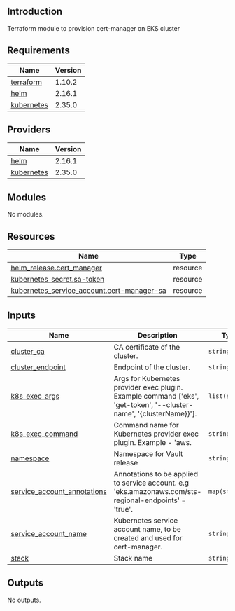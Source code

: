 ## Introduction
Terraform module to provision cert-manager on EKS cluster

<!-- BEGIN_TF_DOCS -->
  
## Requirements

| Name | Version |
|------|---------|
| <a name="requirement_terraform"></a> [terraform](#requirement\_terraform) | 1.10.2 |
| <a name="requirement_helm"></a> [helm](#requirement\_helm) | 2.16.1 |
| <a name="requirement_kubernetes"></a> [kubernetes](#requirement\_kubernetes) | 2.35.0 |
## Providers

| Name | Version |
|------|---------|
| <a name="provider_helm"></a> [helm](#provider\_helm) | 2.16.1 |
| <a name="provider_kubernetes"></a> [kubernetes](#provider\_kubernetes) | 2.35.0 |
## Modules

No modules.
## Resources

| Name | Type |
|------|------|
| [helm_release.cert_manager](https://registry.terraform.io/providers/hashicorp/helm/2.16.1/docs/resources/release) | resource |
| [kubernetes_secret.sa-token](https://registry.terraform.io/providers/hashicorp/kubernetes/2.35.0/docs/resources/secret) | resource |
| [kubernetes_service_account.cert-manager-sa](https://registry.terraform.io/providers/hashicorp/kubernetes/2.35.0/docs/resources/service_account) | resource |
## Inputs

| Name | Description | Type | Default | Required |
|------|-------------|------|---------|:--------:|
| <a name="input_cluster_ca"></a> [cluster\_ca](#input\_cluster\_ca) | CA certificate of the cluster. | `string` | n/a | yes |
| <a name="input_cluster_endpoint"></a> [cluster\_endpoint](#input\_cluster\_endpoint) | Endpoint of the cluster. | `string` | n/a | yes |
| <a name="input_k8s_exec_args"></a> [k8s\_exec\_args](#input\_k8s\_exec\_args) | Args for Kubernetes provider exec plugin. Example command ['eks', 'get-token', '--cluster-name', '{clusterName}}']. | `list(string)` | n/a | yes |
| <a name="input_k8s_exec_command"></a> [k8s\_exec\_command](#input\_k8s\_exec\_command) | Command name for Kubernetes provider exec plugin. Example - 'aws. | `string` | n/a | yes |
| <a name="input_namespace"></a> [namespace](#input\_namespace) | Namespace for Vault release | `string` | n/a | yes |
| <a name="input_service_account_annotations"></a> [service\_account\_annotations](#input\_service\_account\_annotations) | Annotations to be applied to service account. e.g 'eks.amazonaws.com/sts-regional-endpoints' = 'true'. | `map(string)` | n/a | yes |
| <a name="input_service_account_name"></a> [service\_account\_name](#input\_service\_account\_name) | Kubernetes service account name, to be created and used for cert-manager. | `string` | n/a | yes |
| <a name="input_stack"></a> [stack](#input\_stack) | Stack name | `string` | n/a | yes |
## Outputs

No outputs.
<!-- END_TF_DOCS -->
